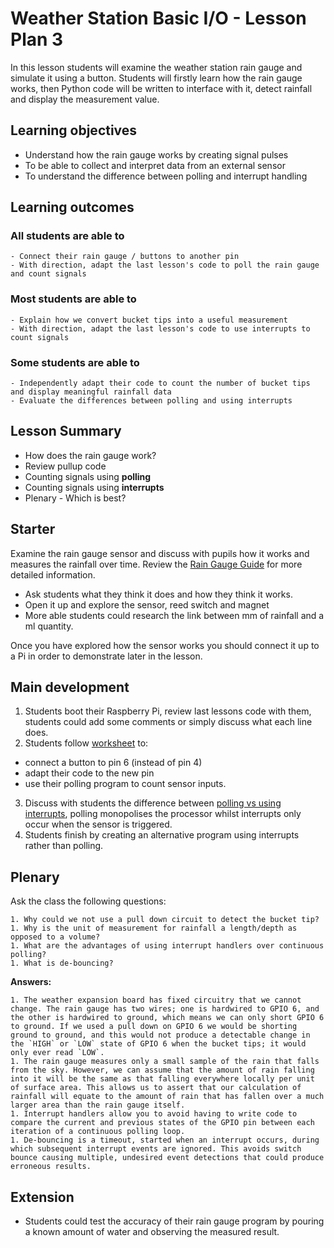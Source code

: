 #  Weather Station Basic I/O - Lesson Plan 3

In this lesson students will examine the weather station rain gauge and simulate it using a button. Students will firstly learn how the rain gauge works, then Python code will be written to interface with it, detect rainfall and display the measurement value.

## Learning objectives

- Understand how the rain gauge works by creating signal pulses
- To be able to collect and interpret data from an external sensor
- To understand the difference between polling and interrupt handling

## Learning outcomes

### All students are able to

    - Connect their rain gauge / buttons to another pin
    - With direction, adapt the last lesson's code to poll the rain gauge and count signals

### Most students are able to

    - Explain how we convert bucket tips into a useful measurement
    - With direction, adapt the last lesson's code to use interrupts to count signals

### Some students are able to

    - Independently adapt their code to count the number of bucket tips and display meaningful rainfall data
    - Evaluate the differences between polling and using interrupts

## Lesson Summary

- How does the rain gauge work?
- Review pullup code
- Counting signals using **polling**
- Counting signals using **interrupts**
- Plenary - Which is best?

## Starter

Examine the rain gauge sensor and discuss with pupils how it works and measures the rainfall over time. Review the [Rain Gauge Guide]() for more detailed information.
- Ask students what they think it does and how they think it works.
- Open it up and explore the sensor, reed switch and magnet
- More able students could research the link between mm of rainfall and a ml quantity.

Once you have explored how the sensor works you should connect it up to a Pi in order to demonstrate later in the lesson.

## Main development

1. Students boot their Raspberry Pi, review last lessons code with them, students could add some comments or simply discuss what each line does.
2. Students follow [worksheet](worksheet.md) to:
  - connect a button to pin 6 (instead of pin 4)
  - adapt their code to the new pin
  - use their polling program to count sensor inputs.
3. Discuss with students the difference between [polling vs using interrupts](), polling monopolises the processor whilst interrupts only occur when the sensor is triggered.
4. Students finish by creating an alternative program using interrupts rather than polling.

## Plenary

Ask the class the following questions:

    1. Why could we not use a pull down circuit to detect the bucket tip?
    1. Why is the unit of measurement for rainfall a length/depth as opposed to a volume?
    1. What are the advantages of using interrupt handlers over continuous polling?
    1. What is de-bouncing?

**Answers:**

    1. The weather expansion board has fixed circuitry that we cannot change. The rain gauge has two wires; one is hardwired to GPIO 6, and the other is hardwired to ground, which means we can only short GPIO 6 to ground. If we used a pull down on GPIO 6 we would be shorting ground to ground, and this would not produce a detectable change in the `HIGH` or `LOW` state of GPIO 6 when the bucket tips; it would only ever read `LOW`.
    1. The rain gauge measures only a small sample of the rain that falls from the sky. However, we can assume that the amount of rain falling into it will be the same as that falling everywhere locally per unit of surface area. This allows us to assert that our calculation of rainfall will equate to the amount of rain that has fallen over a much larger area than the rain gauge itself.
    1. Interrupt handlers allow you to avoid having to write code to compare the current and previous states of the GPIO pin between each iteration of a continuous polling loop.
    1. De-bouncing is a timeout, started when an interrupt occurs, during which subsequent interrupt events are ignored. This avoids switch bounce causing multiple, undesired event detections that could produce erroneous results.

## Extension

- Students could test the accuracy of their rain gauge program by pouring a known amount of water and observing the measured result.
